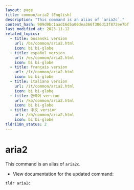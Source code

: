 ```yaml
---
layout: page
title: common/aria2 (English)
description: "This command is an alias of `aria2c`."
content_hash: 909d9bc1aad16d5a00dea366f306d13f872ee7bf
last_modified_at: 2023-11-12
related_topics:
  - title: bosanski version
    url: /bs/common/aria2.html
    icon: bi bi-globe
  - title: español version
    url: /es/common/aria2.html
    icon: bi bi-globe
  - title: français version
    url: /fr/common/aria2.html
    icon: bi bi-globe
  - title: italiano version
    url: /it/common/aria2.html
    icon: bi bi-globe
  - title: 한국어 version
    url: /ko/common/aria2.html
    icon: bi bi-globe
  - title: 中文 version
    url: /zh/common/aria2.html
    icon: bi bi-globe
tldri18n_status: 2
---
```

# aria2

This command is an alias of `aria2c`.

- View documentation for the updated command:

`tldr aria2c`

